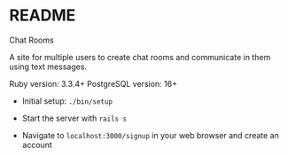 # README

Chat Rooms

A site for multiple users to create chat rooms and communicate in them using text messages.

Ruby version: 3.3.4+
PostgreSQL version: 16+

- Initial setup: `./bin/setup`

- Start the server with `rails s`

- Navigate to `localhost:3000/signup` in your web browser and create an account

